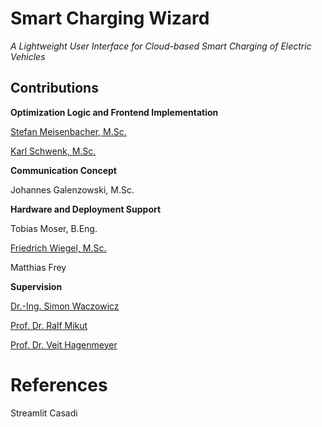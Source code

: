 # Smart Charging Wizard 
_A Lightweight User Interface for Cloud-based Smart Charging of Electric Vehicles_


## Contributions

**Optimization Logic and Frontend Implementation**

[Stefan Meisenbacher, M.Sc.](https://github.com/smeisen)

[Karl Schwenk, M.Sc.](https://github.com/KarlSchwenk)

**Communication Concept**

Johannes Galenzowski, M.Sc.

**Hardware and Deployment Support**

Tobias Moser, B.Eng.

[Friedrich Wiegel, M.Sc.](https://www.iai.kit.edu/Ansprechpersonen_1554.php)

Matthias Frey

**Supervision**

[Dr.-Ing. Simon Waczowicz](https://www.iai.kit.edu/Ansprechpersonen_2620.php)

[Prof. Dr. Ralf Mikut](https://www.iai.kit.edu/Ansprechpersonen_1030.php)

[Prof. Dr. Veit Hagenmeyer](https://www.iai.kit.edu/Ansprechpersonen_1213.php)


# References

Streamlit
Casadi
